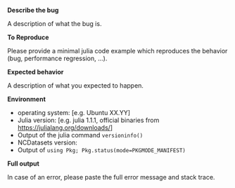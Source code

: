 **Describe the bug**

A description of what the bug is.

**To Reproduce**

Please provide a minimal julia code example which reproduces the behavior (bug, performance regression, ...).

**Expected behavior**

A description of what you expected to happen.

**Environment**

 - operating system: [e.g. Ubuntu XX.YY]
 - Julia version: [e.g. julia 1.1.1, official binaries from https://julialang.org/downloads/]
 - Output of the julia command `versioninfo()`
 - NCDatasets version:
 - Output of `using Pkg; Pkg.status(mode=PKGMODE_MANIFEST)`
 
**Full output**

In case of an error, please paste the full error message and stack trace.
